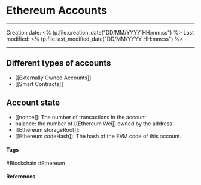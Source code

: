 # Ethereum Accounts
---

Creation date: <% tp.file.creation_date("DD/MM/YYYY HH:mm:ss") %>
Last modified: <% tp.file.last_modified_date("DD/MM/YYYY HH:mm:ss") %>

---

## Different types of accounts
- [[Externally Owned Accounts]]
- [[Smart Contracts]]

## Account state
- [[nonce]]: The number of transactions in the account
- balance: the number of [[Ethereum Wei]] owned by the address
- [[Ethereum storageRoot]]: 
- [[Ethereum codeHash]]: The hash of the EVM code of this account.



#### Tags
#Blockchain  #Ethereum

#### References

